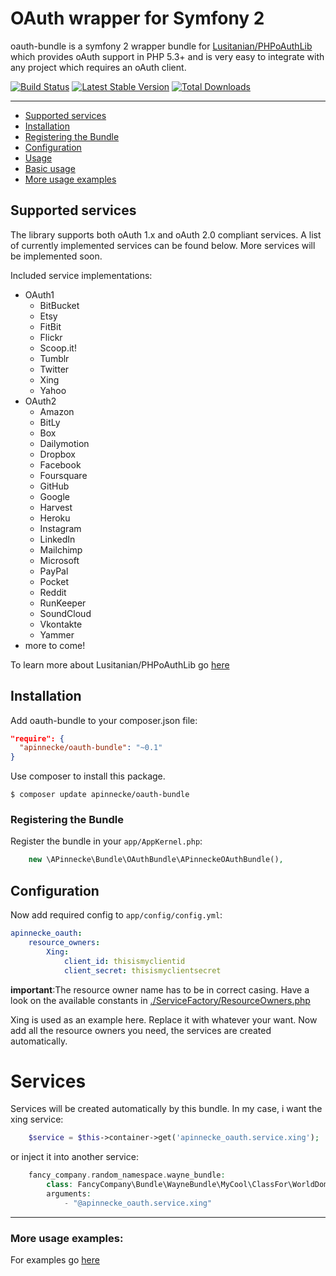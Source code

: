 # OAuth wrapper for Symfony 2

oauth-bundle is a symfony 2 wrapper bundle for [Lusitanian/PHPoAuthLib](https://github.com/Lusitanian/PHPoAuthLib) 
which provides oAuth support in PHP 5.3+ and is very easy to integrate with any project which requires an oAuth client.

[![Build Status](https://api.travis-ci.org/apinnecke/OAuthBundle.png?branch=master)](https://travis-ci.org/APinneckeOAuthBundle)
[![Latest Stable Version](https://poser.pugx.org/apinnecke/oauth-bundle/v/stable.png)](https://packagist.org/packages/apinnecke/oauth-bundle)
[![Total Downloads](https://poser.pugx.org/apinnecke/oauth-bundle/downloads.png)](https://packagist.org/packages/apinnecke/oauth-bundle)

---
 
- [Supported services](#supported-services)
- [Installation](#installation)
- [Registering the Bundle](#registering-the-bundle)
- [Configuration](#configuration)
- [Usage](#usage)
- [Basic usage](#basic-usage)
- [More usage examples](#more-usage-examples)

## Supported services

The library supports both oAuth 1.x and oAuth 2.0 compliant services. A list of currently implemented services can be found below. More services will be implemented soon.

Included service implementations:

 - OAuth1
    - BitBucket
    - Etsy
    - FitBit
    - Flickr
    - Scoop.it!
    - Tumblr
    - Twitter
    - Xing
    - Yahoo
 - OAuth2
    - Amazon
    - BitLy
    - Box
    - Dailymotion
    - Dropbox
    - Facebook
    - Foursquare
    - GitHub
    - Google
    - Harvest
    - Heroku
    - Instagram
    - LinkedIn
    - Mailchimp
    - Microsoft
    - PayPal
    - Pocket
    - Reddit
    - RunKeeper
    - SoundCloud
    - Vkontakte
    - Yammer
- more to come!

To learn more about Lusitanian/PHPoAuthLib go [here](https://github.com/Lusitanian/PHPoAuthLib) 

## Installation

Add oauth-bundle to your composer.json file:

```json
"require": {
  "apinnecke/oauth-bundle": "~0.1"
}
```

Use composer to install this package.

```
$ composer update apinnecke/oauth-bundle
```

### Registering the Bundle

Register the bundle in your ```app/AppKernel.php```:

```php
    new \APinnecke\Bundle\OAuthBundle\APinneckeOAuthBundle(),
```

## Configuration

Now add required config to ```app/config/config.yml```: 

```yaml
apinnecke_oauth:
    resource_owners:
        Xing:
            client_id: thisismyclientid
            client_secret: thisismyclientsecret
```

**important**:The resource owner name has to be in correct casing. Have a look on the available constants in [./ServiceFactory/ResourceOwners.php](/blob/master/ServiceFactory/ResourceOwners.php)

Xing is used as an example here. Replace it with whatever your want. Now add all the resource owners you need, the services are created automatically.

# Services

Services will be created automatically by this bundle. In my case, i want the xing service:
 
```php
    $service = $this->container->get('apinnecke_oauth.service.xing');
```

or inject it into another service:

```php
    fancy_company.random_namespace.wayne_bundle:
        class: FancyCompany\Bundle\WayneBundle\MyCool\ClassFor\WorldDominance
        arguments:
            - "@apinnecke_oauth.service.xing"
```

---

### More usage examples:

For examples go [here](https://github.com/Lusitanian/PHPoAuthLib/tree/master/examples)

